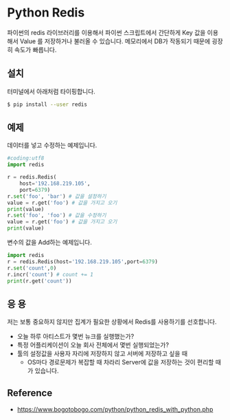 # Python Redis
파이썬의 redis 라이브러리를 이용해서 파이썬 스크립트에서
간단하게 Key 값을 이용해서 Value 를 저장하거나 불러올 수 있습니다.
메모리에서 DB가 작동되기 때문에 굉장히 속도가 빠릅니다.

## 설치
터미널에서 아래처럼 타이핑합니다.

```bash
$ pip install --user redis
```

## 예제
데이터를 넣고 수정하는 예제입니다.

```python
#coding:utf8
import redis

r = redis.Redis(
    host='192.168.219.105',
    port=6379)
r.set('foo', 'bar') # 값을 설정하기
value = r.get('foo') # 값을 가지고 오기
print(value)
r.set('foo', 'foo') # 값을 수정하기
value = r.get('foo') # 값을 가지고 오기
print(value)
```

변수의 값을 Add하는 예제입니다.
```python
import redis
r = redis.Redis(host='192.168.219.105',port=6379)
r.set('count',0)
r.incr('count') # count += 1
print(r.get('count'))
```

## 응 용
저는 보통 중요하지 않지만 집계가 필요한 상황에서 Redis를 사용하기를 선호합니다.

- 오늘 하루 아티스트가 몇번 뉴크를 실행했는가?
- 특정 어플리케이션이 오늘 회사 전체에서 몇번 실행되었는가?
- 툴의 설정값을 사용자 자리에 저장하지 않고 서버에 저장하고 싶을 때
    - OS마다 경로문제가 복잡할 때 차라리 Server에 값을 저장하는 것이 편리할 때가 있습니다.

## Reference
- https://www.bogotobogo.com/python/python_redis_with_python.php
